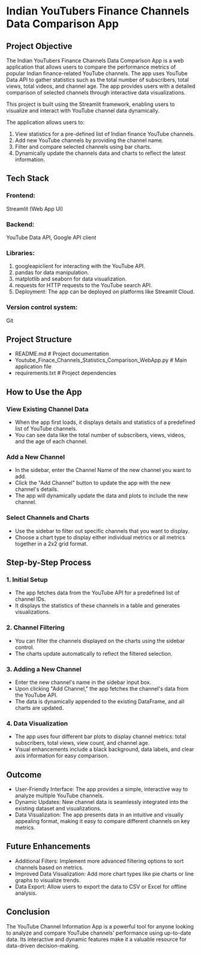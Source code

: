# Indian YouTubers Finance Channels Data Comparison App

## Project Objective

The Indian YouTubers Finance Channels Data Comparison App is a web application that allows users to compare the performance metrics of popular Indian finance-related YouTube channels. The app uses YouTube Data API to gather statistics such as the total number of subscribers, total views, total videos, and channel age. The app provides users with a detailed comparison of selected channels through interactive data visualizations.

This project is built using the Streamlit framework, enabling users to visualize and interact with YouTube channel data dynamically. 

The application allows users to:

1. View statistics for a pre-defined list of Indian finance YouTube channels.
2. Add new YouTube channels by providing the channel name.
3. Filter and compare selected channels using bar charts.
4. Dynamically update the channels data and charts to reflect the latest information.
  
## Tech Stack

### Frontend: 
Streamlit (Web App UI)

### Backend: 
YouTube Data API, Google API client

### Libraries:

1. googleapiclient for interacting with the YouTube API.
2. pandas for data manipulation.
3. matplotlib and seaborn for data visualization.
4. requests for HTTP requests to the YouTube search API.
5. Deployment: The app can be deployed on platforms like Streamlit Cloud.

### Version control system: 
Git
  
## Project Structure

- README.md # Project documentation
- Youtube_Finace_Channels_Statistics_Comparison_WebApp.py # Main application file
- requirements.txt # Project dependencies

## How to Use the App

### View Existing Channel Data
- When the app first loads, it displays details and statistics of a predefined list of YouTube channels.
- You can see data like the total number of subscribers, views, videos, and the age of each channel.
### Add a New Channel
- In the sidebar, enter the Channel Name of the new channel you want to add.
- Click the "Add Channel" button to update the app with the new channel's details.
- The app will dynamically update the data and plots to include the new channel.
### Select Channels and Charts
- Use the sidebar to filter out specific channels that you want to display.
- Choose a chart type to display either individual metrics or all metrics together in a 2x2 grid format.

## Step-by-Step Process

### 1. Initial Setup

- The app fetches data from the YouTube API for a predefined list of channel IDs.
- It displays the statistics of these channels in a table and generates visualizations.
  
### 2. Channel Filtering

- You can filter the channels displayed on the charts using the sidebar control.
- The charts update automatically to reflect the filtered selection.
  
### 3. Adding a New Channel

- Enter the new channel's name in the sidebar input box.
- Upon clicking "Add Channel," the app fetches the channel's data from the YouTube API.
- The data is dynamically appended to the existing DataFrame, and all charts are updated.
  
### 4. Data Visualization

- The app uses four different bar plots to display channel metrics: total subscribers, total views, view count, and channel age.
- Visual enhancements include a black background, data labels, and clear axis information for easy comparison.
  
## Outcome
- User-Friendly Interface: The app provides a simple, interactive way to analyze multiple YouTube channels.
- Dynamic Updates: New channel data is seamlessly integrated into the existing dataset and visualizations.
- Data Visualization: The app presents data in an intuitive and visually appealing format, making it easy to compare different channels on key metrics.
  
## Future Enhancements

- Additional Filters: Implement more advanced filtering options to sort channels based on metrics.
- Improved Data Visualization: Add more chart types like pie charts or line graphs to visualize trends.
- Data Export: Allow users to export the data to CSV or Excel for offline analysis.
  
## Conclusion

The YouTube Channel Information App is a powerful tool for anyone looking to analyze and compare YouTube channels' performance using up-to-date data. Its interactive and dynamic features make it a valuable resource for data-driven decision-making.


